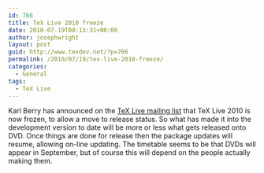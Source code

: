 ```yaml
---
id: 766
title: TeX Live 2010 freeze
date: 2010-07-19T08:13:31+00:00
author: josephwright
layout: post
guid: http://www.texdev.net/?p=766
permalink: /2010/07/19/tex-live-2010-freeze/
categories:
  - General
tags:
  - TeX Live
---
```

Karl Berry has announced on the [TeX Live mailing list](http://tug.org/mailman/listinfo/tex-live) that TeX Live 2010 is now frozen, to allow a move to release status. So what has made it into the development version to date will be more or less what gets released onto DVD. Once things are done for release then the package updates will resume, allowing on-line updating. The timetable seems to be that DVDs will appear in September, but of course this will depend on the people actually making them.
